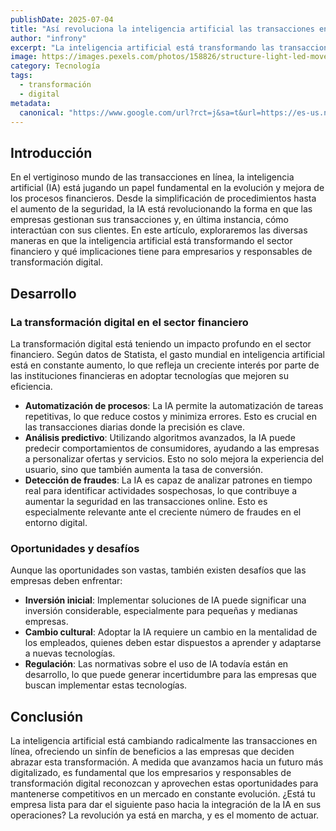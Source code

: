 ```yaml
---
publishDate: 2025-07-04
title: "Así revoluciona la inteligencia artificial las transacciones en línea"
author: "infrony"
excerpt: "La inteligencia artificial está transformando las transacciones en línea, optimizando procesos y ofreciendo nuevas oportunidades en el sector financiero."
image: https://images.pexels.com/photos/158826/structure-light-led-movement-158826.jpeg
category: Tecnología
tags:
  - transformación
  - digital
metadata:
  canonical: "https://www.google.com/url?rct=j&sa=t&url=https://es-us.noticias.yahoo.com/revoluciona-inteligencia-artificial-transacciones-l%25C3%25ADnea-205634260.html&ct=ga&cd=CAIyHDdlZmI2YWE1YjUxZDE4MjY6Y29tOmVzOlVTOlI&usg=AOvVaw0b5Ld8wAlPbZFBlamd5muZ"
---
```


## Introducción

En el vertiginoso mundo de las transacciones en línea, la inteligencia artificial (IA) está jugando un papel fundamental en la evolución y mejora de los procesos financieros. Desde la simplificación de procedimientos hasta el aumento de la seguridad, la IA está revolucionando la forma en que las empresas gestionan sus transacciones y, en última instancia, cómo interactúan con sus clientes. En este artículo, exploraremos las diversas maneras en que la inteligencia artificial está transformando el sector financiero y qué implicaciones tiene para empresarios y responsables de transformación digital.

## Desarrollo

### La transformación digital en el sector financiero

La transformación digital está teniendo un impacto profundo en el sector financiero. Según datos de Statista, el gasto mundial en inteligencia artificial está en constante aumento, lo que refleja un creciente interés por parte de las instituciones financieras en adoptar tecnologías que mejoren su eficiencia.

- **Automatización de procesos**: La IA permite la automatización de tareas repetitivas, lo que reduce costos y minimiza errores. Esto es crucial en las transacciones diarias donde la precisión es clave.
- **Análisis predictivo**: Utilizando algoritmos avanzados, la IA puede predecir comportamientos de consumidores, ayudando a las empresas a personalizar ofertas y servicios. Esto no solo mejora la experiencia del usuario, sino que también aumenta la tasa de conversión.
- **Detección de fraudes**: La IA es capaz de analizar patrones en tiempo real para identificar actividades sospechosas, lo que contribuye a aumentar la seguridad en las transacciones online. Esto es especialmente relevante ante el creciente número de fraudes en el entorno digital.

### Oportunidades y desafíos

Aunque las oportunidades son vastas, también existen desafíos que las empresas deben enfrentar:

- **Inversión inicial**: Implementar soluciones de IA puede significar una inversión considerable, especialmente para pequeñas y medianas empresas.
- **Cambio cultural**: Adoptar la IA requiere un cambio en la mentalidad de los empleados, quienes deben estar dispuestos a aprender y adaptarse a nuevas tecnologías.
- **Regulación**: Las normativas sobre el uso de IA todavía están en desarrollo, lo que puede generar incertidumbre para las empresas que buscan implementar estas tecnologías.

## Conclusión

La inteligencia artificial está cambiando radicalmente las transacciones en línea, ofreciendo un sinfín de beneficios a las empresas que deciden abrazar esta transformación. A medida que avanzamos hacia un futuro más digitalizado, es fundamental que los empresarios y responsables de transformación digital reconozcan y aprovechen estas oportunidades para mantenerse competitivos en un mercado en constante evolución. ¿Está tu empresa lista para dar el siguiente paso hacia la integración de la IA en sus operaciones? La revolución ya está en marcha, y es el momento de actuar.